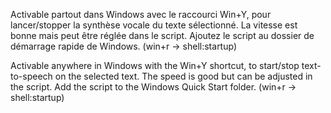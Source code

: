 Activable partout dans Windows avec le raccourci Win+Y, pour lancer/stopper la synthèse vocale du texte sélectionné. 
La vitesse est bonne mais peut être réglée dans le script. 
Ajoutez le script au dossier de démarrage rapide de Windows. (win+r → shell:startup)

Activable anywhere in Windows with the Win+Y shortcut, to start/stop text-to-speech on the selected text. 
The speed is good but can be adjusted in the script.
Add the script to the Windows Quick Start folder. (win+r → shell:startup)
